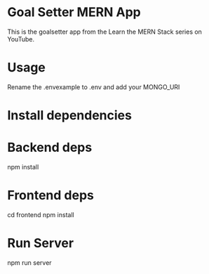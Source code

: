 # Goal Setter MERN App

This is the goalsetter app from the Learn the MERN Stack series on YouTube.

# Usage
Rename the .envexample to .env and add your MONGO_URI

# Install dependencies
# Backend deps
npm install

# Frontend deps
cd frontend
npm install

# Run Server
npm run server

